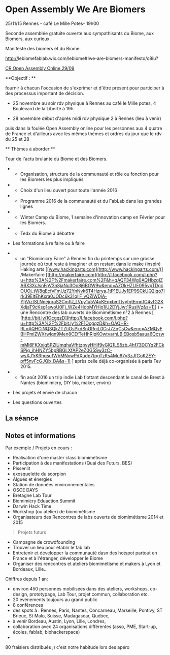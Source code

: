 # Open Assembly We Are Biomers

25/11/15 Rennes - café Le Mille Potes- 19h00

Seconde assemblée gratuite ouverte aux sympathisants du Biome, aux Biomers, aux curieux.

Manifeste des biomers et du Biome:

 [](http://lebiomefablab.wix.com/lebiome#)[http://](http://lebiomefablab.wix.com/lebiome#%21we-are-biomers-manifesto/c8iu%EF%BB%BF)lebiomefablab.wix.com/lebiome#!we-are-biomers-manifesto/c8iu?

 [CR Open Assembly Online 29/09](/Hangout-Open-Assembly-Le-Biome-2909-yb1pVFTi6ni) 

**Objectif : **

fournir à chacun l'occasion de s'exprimer et d'être présent pour participer à des processus important de décision.

 - 25 novembre au soir rdv physique à Rennes au café le Mille potes, 4 Boulevard de la Liberté à 19h.

 - 28 novembre début d'après midi rdv physique 2 à Rennes (lieu à venir)

 puis dans la foulée Open Assembly online pour les personnes aux 4  quatre de France et d'ailleurs avec les mêmes thèmes et ordres du jour  que le rdv du 25 et 28

** Thèmes à aborder:**

 Tour de l'actu brulante du Biome et des Biomers.

*    - Organisation, structure de la communauté et rôle ou fonction pour les Biomers les plus impliqués

*    - Choix d'un lieu ouvert pour toute l'année 2016

*    - Programme 2016 de la communauté et du FabLab dans les grandes lignes

*    - Winter Camp du Biome, 1 semaine d'innovation camp en Février pour les Biomers.

*    - Tedx du Biome à débattre

*   Les formations à re faire ou à faire

*   - un "Biomimicry Faire" à Rennes fin du printemps sur une grosse journée  où tout reste à imaginer et en restant dans le make (inspiré Haking  arts [[www.hackingarts.com](http://www.hackingarts.com/)] /Makerfaire [[](http://makerfaire.com)[http://makerfaire.com](http://l.facebook.com/l.php?u=http%3A%2F%2Fmakerfaire.com%2F&h=qAQF34Wg0AQHbzgIZA6X3XrJsnFpV3n8jaNu3Oo8j6BGW9w&enc=AZOkHZLlE095vpTDgcOUOj_tW8qEcfvFmUz72YnNvk6T4Hzrya_1tP1EUJy1EP9SCkUQ2lqo7Irk39EltEhKxra0JODc6k31qIlF_yQZiWDjA-YtjViztSLNnejqraS2CmfU_LVpy1u5V4xKEqxbmTtvytgtErqnfC4vfG2KXdjaT9cKsg1ewoU0Fj_WZe4HobMYHIo1iU2DYjJwt1RusIVz&s=1)] ) + une Rencontre des lab ouverts de Biomimétisme n°2 à Rennes [ [](http://bit.ly/1OcgqzD)[http://bit.ly/1OcgqzD](http://l.facebook.com/l.php?u=http%3A%2F%2Fbit.ly%2F1OcgqzD&h=OAQHR-RLqAQHCiNQ3QkZTZtiOsPkdSnORqjL0CrJ7ZqCsCw&enc=AZMQvFBHPmlZWXrwlqn9Men8CEfTeHhRlpKOwtvarhLBiEBosb5aaua6Qcsw-mMl6FKXxjq5PZlUmqhaVfhtzpvyHHlf9vGlQ1LS5zb_4hf73DCYq2FCkSPig_ihHNZY5bpRBGLXfAP2eZ0G5Sw3zC-wsXJ1rKRhqsufWbMNxwPdXudp7tpgTzKs4Mu67y3zJfGoKZEY-pff5nvFcGJQb_BA&s=1) ] après celle déjà co-organisée à paris Fev 2015.

*    - fin août 2016 un trip indie Lab flottant descendant le canal de Brest à Nantes  (biomimicry, DIY bio, maker, enviro)

*   Les projets et envie de chacun
*   Les questions ouvertes

## La séance

## Notes et informations

Par exemple / Projets en cours :

*   Réalisation d'une master class biomimétisme
*   Participation à des manifestations (Quai des Futurs, BES)
*   Pissenlit
*   exosquelette du scorpion
*   Algues et énergies
*   Station de données environnementales 
*   OSCE DAYS
*   Bretagne Lab Tour
*   Biomimicry Eduaction Summit 
*   Darwin Hack Time
*   Workshop (ou atelier) de biomimétisme 
*   Organisateurs des Rencontres de labs ouverts de biomimétisme 2014 et 2015

> Projets futurs

*   Campagne de crowdfounding
*   Trouver un lieu pour établir le fab lab
*   Entretenir et développer la communauté dasn des hotspot partout en France et à l'étranger, développer le Biome
*   Organiser des rencontres et ateliers biomimétisme et makers à Lyon et Bordeaux, Lille...

Chiffres depuis 1 an:

*   environ 450 personnes mobilisées dans des ateliers, workshops, co-design, prototypage, Lab Tour, projet commun, collaboration etc.
*   20 événements toujours au grand public
*   8 conférences
*    des spots à : Rennes, Paris, Nantes, Concarneau, Marseille, Pontivy, ST Brieuc, St Malo, Suisse, Madagascar, Québec, 
*   à venir Bordeau, Austin, Lyon, Lille, Londres, 
*   collaboration avec 24 organisations différentes (asso, PME, Start-up, écoles, fablab, biohackerspace)
*

80 fraisiers distribués ;) c'est notre habitude lors des apéro